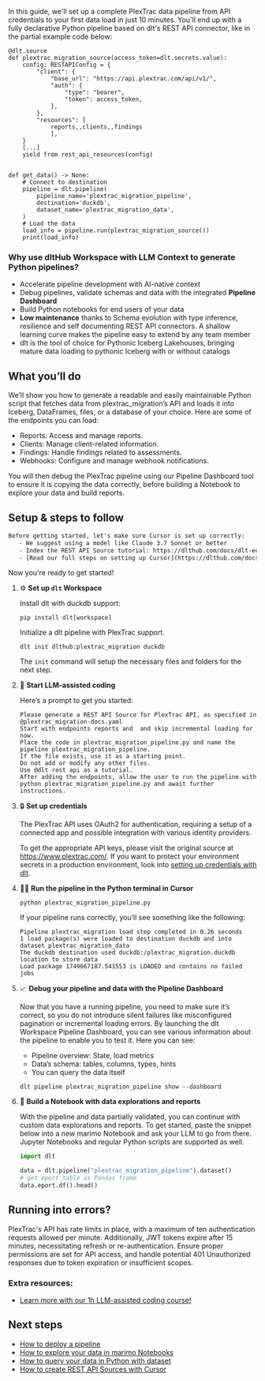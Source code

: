 In this guide, we'll set up a complete PlexTrac data pipeline from API credentials to your first data load in just 10 minutes. You'll end up with a fully declarative Python pipeline based on dlt's REST API connector, like in the partial example code below:

```python-outcome
@dlt.source
def plextrac_migration_source(access_token=dlt.secrets.value):
    config: RESTAPIConfig = {
        "client": {
            "base_url": "https://api.plextrac.com/api/v1/",
            "auth": {
                "type": "bearer",
                "token": access_token,
            },
        },
        "resources": [
            reports,,clients,,findings
            ],
    }
    [...]
    yield from rest_api_resources(config)


def get_data() -> None:
    # Connect to destination
    pipeline = dlt.pipeline(
        pipeline_name='plextrac_migration_pipeline',
        destination='duckdb',
        dataset_name='plextrac_migration_data', 
    )
    # Load the data
    load_info = pipeline.run(plextrac_migration_source())
    print(load_info) 
```

### Why use dltHub Workspace with LLM Context to generate Python pipelines?

- Accelerate pipeline development with AI-native context
- Debug pipelines, validate schemas and data with the integrated **Pipeline Dashboard**
- Build Python notebooks for end users of your data
- **Low maintenance** thanks to Schema evolution with type inference, resilience and self documenting REST API connectors. A shallow learning curve makes the pipeline easy to extend by any team member
- dlt is the tool of choice for Pythonic Iceberg Lakehouses, bringing mature data loading to pythonic Iceberg with or without catalogs

## What you’ll do

We’ll show you how to generate a readable and easily maintainable Python script that fetches data from plextrac_migration’s API and loads it into Iceberg, DataFrames, files, or a database of your choice. Here are some of the endpoints you can load:

- Reports: Access and manage reports.
- Clients: Manage client-related information.
- Findings: Handle findings related to assessments.
- Webhooks: Configure and manage webhook notifications.

You will then debug the PlexTrac pipeline using our Pipeline Dashboard tool to ensure it is copying the data correctly, before building a Notebook to explore your data and build reports.

## Setup & steps to follow

```default
Before getting started, let's make sure Cursor is set up correctly:
   - We suggest using a model like Claude 3.7 Sonnet or better
   - Index the REST API Source tutorial: https://dlthub.com/docs/dlt-ecosystem/verified-sources/rest_api/ and add it to context as **@dlt rest api**
   - [Read our full steps on setting up Cursor](https://dlthub.com/docs/dlt-ecosystem/llm-tooling/cursor-restapi#23-configuring-cursor-with-documentation)
```

Now you're ready to get started!

1. ⚙️ **Set up `dlt` Workspace**
    
    Install dlt with duckdb support:
    ```shell
    pip install dlt[workspace]
    ```

    Initialize a dlt pipeline with PlexTrac support.
    ```shell
    dlt init dlthub:plextrac_migration duckdb
    ```

    The `init` command will setup the necessary files and folders for the next step.
    
2. 🤠 **Start LLM-assisted coding**
    
    Here’s a prompt to get you started:
    
    ```prompt
    Please generate a REST API Source for PlexTrac API, as specified in @plextrac_migration-docs.yaml 
    Start with endpoints reports and  and skip incremental loading for now. 
    Place the code in plextrac_migration_pipeline.py and name the pipeline plextrac_migration_pipeline. 
    If the file exists, use it as a starting point. 
    Do not add or modify any other files. 
    Use @dlt rest api as a tutorial. 
    After adding the endpoints, allow the user to run the pipeline with python plextrac_migration_pipeline.py and await further instructions.
    ```

    
3. 🔒 **Set up credentials** 
    
    The PlexTrac API uses OAuth2 for authentication, requiring a setup of a connected app and possible integration with various identity providers.
    
    To get the appropriate API keys, please visit the original source at https://www.plextrac.com/.
    If you want to protect your environment secrets in a production environment, look into [setting up credentials with dlt](https://dlthub.com/docs/walkthroughs/add_credentials).
    
4. 🏃‍♀️ **Run the pipeline in the Python terminal in Cursor**
    
    ```shell
    python plextrac_migration_pipeline.py
    ```
    
    If your pipeline runs correctly, you’ll see something like the following:
    
    ```shell
    Pipeline plextrac_migration load step completed in 0.26 seconds
    1 load package(s) were loaded to destination duckdb and into dataset plextrac_migration_data
    The duckdb destination used duckdb:/plextrac_migration.duckdb location to store data
    Load package 1749667187.541553 is LOADED and contains no failed jobs
    ```
    
5. 📈 **Debug your pipeline and data with the Pipeline Dashboard**

    Now that you have a running pipeline, you need to make sure it’s correct, so you do not introduce silent failures like misconfigured pagination or incremental loading errors. By launching the dlt Workspace Pipeline Dashboard, you can see various information about the pipeline to enable you to test it. Here you can see:
    - Pipeline overview: State, load metrics
    - Data’s schema: tables, columns, types, hints
    - You can query the data itself
    
    ```shell
    dlt pipeline plextrac_migration_pipeline show --dashboard
    ```
    
6. 🐍 **Build a Notebook with data explorations and reports**

    With the pipeline and data partially validated, you can continue with custom data explorations and reports. To get started, paste the snippet below into a new marimo Notebook and ask your LLM to go from there. Jupyter Notebooks and regular Python scripts are supported as well.

    
    ```python
    import dlt

   data = dlt.pipeline("plextrac_migration_pipeline").dataset()
   # get eport table as Pandas frame
   data.eport.df().head()
    ```

## Running into errors?

PlexTrac's API has rate limits in place, with a maximum of ten authentication requests allowed per minute. Additionally, JWT tokens expire after 15 minutes, necessitating refresh or re-authentication. Ensure proper permissions are set for API access, and handle potential 401 Unauthorized responses due to token expiration or insufficient scopes.

### Extra resources:

- [Learn more with our 1h LLM-assisted coding course!](https://www.youtube.com/watch?v=GGid70rnJuM)

## Next steps

- [How to deploy a pipeline](https://dlthub.com/docs/walkthroughs/deploy-a-pipeline)
- [How to explore your data in marimo Notebooks](https://dlthub.com/docs/general-usage/dataset-access/marimo)
- [How to query your data in Python with dataset](https://dlthub.com/docs/general-usage/dataset-access/dataset)
- [How to create REST API Sources with Cursor](https://dlthub.com/docs/dlt-ecosystem/llm-tooling/cursor-restapi)